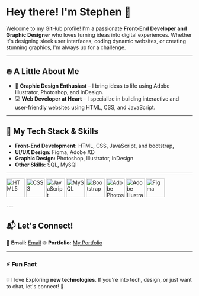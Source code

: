 # Hey there! I'm Stephen 👋

Welcome to my GitHub profile! I'm a passionate **Front-End Developer and Graphic Designer** 
who loves turning ideas into digital experiences. Whether it's designing sleek user interfaces, coding dynamic websites, 
or creating stunning graphics, I'm always up for a challenge.

---

## 🔥 A Little About Me

- 🎨 **Graphic Design Enthusiast** – I bring ideas to life using Adobe Illustrator, Photoshop, and InDesign.
- 💻 **Web Developer at Heart** – I specialize in building interactive and user-friendly websites using HTML, CSS, and JavaScript.

---

## 🌟 My Tech Stack & Skills

- **Front-End Development:** HTML, CSS, JavaScript, and bootstrap,
- **UI/UX Design:** Figma, Adobe XD
- **Graphic Design:** Photoshop, Illustrator, InDesign
- **Other Skills:** SQL, MySQl

---
<p align="left">
  <img src="https://cdn.jsdelivr.net/gh/devicons/devicon/icons/html5/html5-original.svg" width="50" height="50" alt="HTML5" />
  <img src="https://cdn.jsdelivr.net/gh/devicons/devicon/icons/css3/css3-original.svg" width="50" height="50" alt="CSS3" />
  <img src="https://cdn.jsdelivr.net/gh/devicons/devicon/icons/javascript/javascript-original.svg" width="50" height="50" alt="JavaScript" />
  <img src="https://cdn.jsdelivr.net/gh/devicons/devicon/icons/mysql/mysql-original.svg" width="50" height="50" alt="MySQL" />
  <img src="https://cdn.jsdelivr.net/gh/devicons/devicon/icons/bootstrap/bootstrap-original.svg" width="50" height="50" alt="Bootstrap" />
  <img src="https://cdn.jsdelivr.net/gh/devicons/devicon/icons/photoshop/photoshop-plain.svg" width="50" height="50" alt="Adobe Photoshop" />
  <img src="https://cdn.jsdelivr.net/gh/devicons/devicon/icons/illustrator/illustrator-plain.svg" width="50" height="50" alt="Adobe Illustrator" />
  <img src="https://cdn.jsdelivr.net/gh/devicons/devicon/icons/figma/figma-original.svg" width="50" height="50" alt="Figma" />
</p>
---

## 📬 Let's Connect!

📧 **Email:** [Email](stephen211.me@gmail.com)
🌐 **Portfolio:** [My Portfolio](https://design-with-stephen.github.io/portfolio-website/)

---

### ⚡ Fun Fact
💡 I love Exploring **new technologies**. If you're into tech, design, or just want to chat, let's connect! 🚀


